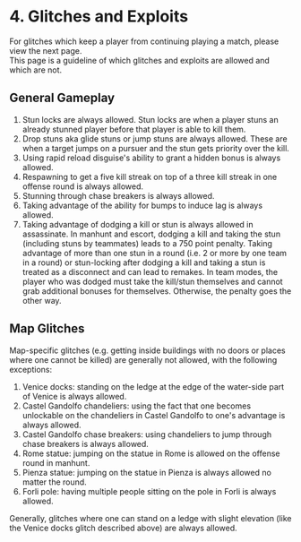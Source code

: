 # 4. Glitches and Exploits

For glitches which keep a player from continuing playing a match, please view the next page.  
This page is a guideline of which glitches and exploits are allowed and which are not.

## General Gameplay

1. Stun locks are always allowed. Stun locks are when a player stuns an already stunned player before that player is able to kill them.
2. Drop stuns aka glide stuns or jump stuns are always allowed. These are when a target jumps on a pursuer and the stun gets priority over the kill.
3. Using rapid reload disguise's ability to grant a hidden bonus is always allowed.
4. Respawning to get a five kill streak on top of a three kill streak in one offense round is always allowed.
5. Stunning through chase breakers is always allowed.
6. Taking advantage of the ability for bumps to induce lag is always allowed.
7. Taking advantage of dodging a kill or stun is always allowed in assassinate. In manhunt and escort, dodging a kill and taking the stun \(including stuns by teammates\) leads to a 750 point penalty. Taking advantage of more than one stun in a round \(i.e. 2 or more by one team in a round\) or stun-locking after dodging a kill and taking a stun is treated as a disconnect and can lead to remakes. In team modes, the player who was dodged must take the kill/stun themselves and cannot grab additional bonuses for themselves. Otherwise, the penalty goes the other way.

## Map Glitches

Map-specific glitches \(e.g. getting inside buildings with no doors or places where one cannot be killed\) are generally not allowed, with the following exceptions:

1. Venice docks: standing on the ledge at the edge of the water-side part of Venice is always allowed.
2. Castel Gandolfo chandeliers: using the fact that one becomes unlockable on the chandeliers in Castel Gandolfo to one's advantage is always allowed.
3. Castel Gandolfo chase breakers: using chandeliers to jump through chase breakers is always allowed. 
4. Rome statue: jumping on the statue in Rome is allowed on the offense round in manhunt.
5. Pienza statue: jumping on the statue in Pienza is always allowed no matter the round.
6. Forli pole: having multiple people sitting on the pole in Forli is always allowed.

Generally, glitches where one can stand on a ledge with slight elevation \(like the Venice docks glitch described above\) are always allowed.



